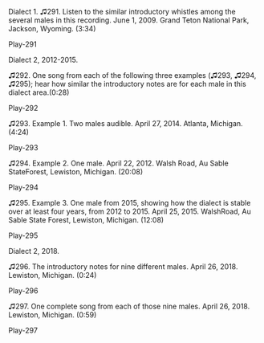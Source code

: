 Dialect 1. ♫291. Listen to the similar introductory whistles among the
several males in this recording. June 1, 2009. Grand Teton National
Park, Jackson, Wyoming. (3:34)

Play-291

Dialect 2, 2012-2015.

 ♫292. One song from each of the following three examples (♫293, ♫294, ♫295); hear how similar the introductory notes are for each male in this dialect area.(0:28)

Play-292

♫293. Example 1. Two males audible. April 27, 2014. Atlanta, Michigan.(4:24)

Play-293

♫294. Example 2. One male. April 22, 2012. Walsh Road, Au Sable StateForest, Lewiston, Michigan. (20:08)

Play-294

♫295. Example 3. One male from 2015, showing how the dialect is stable over at least four years, from 2012 to 2015. April 25, 2015. WalshRoad, Au Sable State Forest, Lewiston, Michigan. (12:08)

Play-295

Dialect 2, 2018.

♫296. The introductory notes for nine different males. April 26, 2018. Lewiston, Michigan. (0:24)

Play-296

♫297. One complete song from each of those nine males. April 26, 2018. Lewiston, Michigan. (0:59)

Play-297
